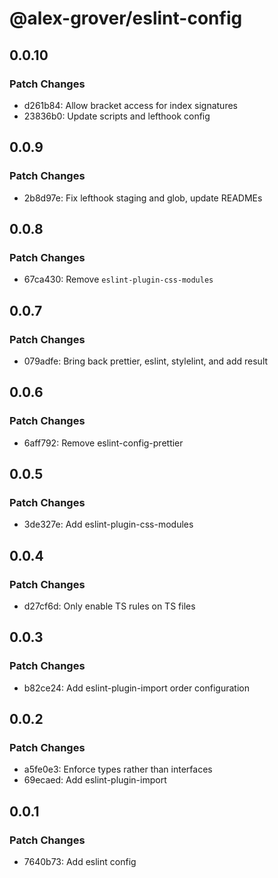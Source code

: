 # @alex-grover/eslint-config

## 0.0.10

### Patch Changes

- d261b84: Allow bracket access for index signatures
- 23836b0: Update scripts and lefthook config

## 0.0.9

### Patch Changes

- 2b8d97e: Fix lefthook staging and glob, update READMEs

## 0.0.8

### Patch Changes

- 67ca430: Remove `eslint-plugin-css-modules`

## 0.0.7

### Patch Changes

- 079adfe: Bring back prettier, eslint, stylelint, and add result

## 0.0.6

### Patch Changes

- 6aff792: Remove eslint-config-prettier

## 0.0.5

### Patch Changes

- 3de327e: Add eslint-plugin-css-modules

## 0.0.4

### Patch Changes

- d27cf6d: Only enable TS rules on TS files

## 0.0.3

### Patch Changes

- b82ce24: Add eslint-plugin-import order configuration

## 0.0.2

### Patch Changes

- a5fe0e3: Enforce types rather than interfaces
- 69ecaed: Add eslint-plugin-import

## 0.0.1

### Patch Changes

- 7640b73: Add eslint config

